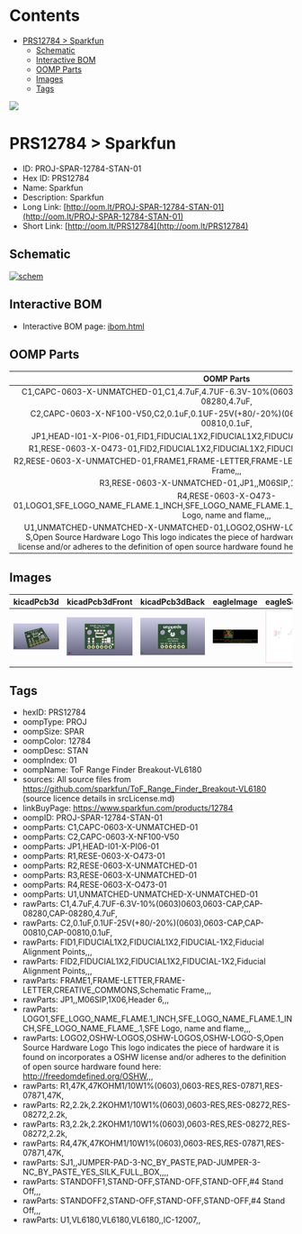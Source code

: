 



Contents
========

* [PRS12784 > Sparkfun](#prs12784--sparkfun)
	* [Schematic](#schematic)
	* [Interactive BOM](#interactive-bom)
	* [OOMP Parts](#oomp-parts)
	* [Images](#images)
	* [Tags](#tags)
  
![][im]
# PRS12784 > Sparkfun

- ID: PROJ-SPAR-12784-STAN-01
- Hex ID: PRS12784
- Name: Sparkfun
- Description: Sparkfun
- Long Link: [http://oom.lt/PROJ-SPAR-12784-STAN-01](http://oom.lt/PROJ-SPAR-12784-STAN-01)
- Short Link: [http://oom.lt/PRS12784](http://oom.lt/PRS12784)

## Schematic
  
[![schem](eagleSchemImage.png)](eagleSchemImage.png)
## Interactive BOM

- Interactive BOM page: [ibom.html](https://htmlpreview.github.io/?https://github.com/oomlout/oomlout_OOMP_projects/blob/main/PROJ-SPAR-12784-STAN-01/kicad/bom/ibom.html)

## OOMP Parts
  

|OOMP Parts|
| :---: |
|C1,CAPC-0603-X-UNMATCHED-01,C1,4.7uF,4.7UF-6.3V-10%(0603)0603,0603-CAP,CAP-08280,CAP-08280,4.7uF,|
|C2,CAPC-0603-X-NF100-V50,C2,0.1uF,0.1UF-25V(+80/-20%)(0603),0603-CAP,CAP-00810,CAP-00810,0.1uF,|
|JP1,HEAD-I01-X-PI06-01,FID1,FIDUCIAL1X2,FIDUCIAL1X2,FIDUCIAL-1X2,Fiducial Alignment Points,,,|
|R1,RESE-0603-X-O473-01,FID2,FIDUCIAL1X2,FIDUCIAL1X2,FIDUCIAL-1X2,Fiducial Alignment Points,,,|
|R2,RESE-0603-X-UNMATCHED-01,FRAME1,FRAME-LETTER,FRAME-LETTER,CREATIVE_COMMONS,Schematic Frame,,,|
|R3,RESE-0603-X-UNMATCHED-01,JP1,,M06SIP,1X06,Header 6,,,|
|R4,RESE-0603-X-O473-01,LOGO1,SFE_LOGO_NAME_FLAME.1_INCH,SFE_LOGO_NAME_FLAME.1_INCH,SFE_LOGO_NAME_FLAME_.1,SFE Logo, name and flame,,,|
|U1,UNMATCHED-UNMATCHED-X-UNMATCHED-01,LOGO2,OSHW-LOGOS,OSHW-LOGOS,OSHW-LOGO-S,Open Source Hardware Logo This logo indicates the piece of hardware it is found on incorporates a OSHW license and/or adheres to the definition of open source hardware found here: http://freedomdefined.org/OSHW,,,|

## Images
  
  

|kicadPcb3d|kicadPcb3dFront|kicadPcb3dBack|eagleImage|eagleSchemImage|
| :---: | :---: | :---: | :---: | :---: |
|[![kicadPcb3d](kicadPcb3d_140.png)](kicadPcb3d.png)|[![kicadPcb3dFront](kicadPcb3dFront_140.png)](kicadPcb3dFront.png)|[![kicadPcb3dBack](kicadPcb3dBack_140.png)](kicadPcb3dBack.png)|[![eagleImage](eagleImage_140.png)](eagleImage.png)|[![eagleSchemImage](eagleSchemImage_140.png)](eagleSchemImage.png)|

## Tags

- hexID: PRS12784
- oompType: PROJ
- oompSize: SPAR
- oompColor: 12784
- oompDesc: STAN
- oompIndex: 01
- oompName: ToF Range Finder Breakout-VL6180
- sources: All source files from https://github.com/sparkfun/ToF_Range_Finder_Breakout-VL6180 (source licence details in srcLicense.md)
- linkBuyPage: https://www.sparkfun.com/products/12784
- oompID: PROJ-SPAR-12784-STAN-01
- oompParts: C1,CAPC-0603-X-UNMATCHED-01
- oompParts: C2,CAPC-0603-X-NF100-V50
- oompParts: JP1,HEAD-I01-X-PI06-01
- oompParts: R1,RESE-0603-X-O473-01
- oompParts: R2,RESE-0603-X-UNMATCHED-01
- oompParts: R3,RESE-0603-X-UNMATCHED-01
- oompParts: R4,RESE-0603-X-O473-01
- oompParts: U1,UNMATCHED-UNMATCHED-X-UNMATCHED-01
- rawParts: C1,4.7uF,4.7UF-6.3V-10%(0603)0603,0603-CAP,CAP-08280,CAP-08280,4.7uF,
- rawParts: C2,0.1uF,0.1UF-25V(+80/-20%)(0603),0603-CAP,CAP-00810,CAP-00810,0.1uF,
- rawParts: FID1,FIDUCIAL1X2,FIDUCIAL1X2,FIDUCIAL-1X2,Fiducial Alignment Points,,,
- rawParts: FID2,FIDUCIAL1X2,FIDUCIAL1X2,FIDUCIAL-1X2,Fiducial Alignment Points,,,
- rawParts: FRAME1,FRAME-LETTER,FRAME-LETTER,CREATIVE_COMMONS,Schematic Frame,,,
- rawParts: JP1,,M06SIP,1X06,Header 6,,,
- rawParts: LOGO1,SFE_LOGO_NAME_FLAME.1_INCH,SFE_LOGO_NAME_FLAME.1_INCH,SFE_LOGO_NAME_FLAME_.1,SFE Logo, name and flame,,,
- rawParts: LOGO2,OSHW-LOGOS,OSHW-LOGOS,OSHW-LOGO-S,Open Source Hardware Logo This logo indicates the piece of hardware it is found on incorporates a OSHW license and/or adheres to the definition of open source hardware found here: http://freedomdefined.org/OSHW,,,
- rawParts: R1,47K,47KOHM1/10W1%(0603),0603-RES,RES-07871,RES-07871,47K,
- rawParts: R2,2.2k,2.2KOHM1/10W1%(0603),0603-RES,RES-08272,RES-08272,2.2k,
- rawParts: R3,2.2k,2.2KOHM1/10W1%(0603),0603-RES,RES-08272,RES-08272,2.2k,
- rawParts: R4,47K,47KOHM1/10W1%(0603),0603-RES,RES-07871,RES-07871,47K,
- rawParts: SJ1,,JUMPER-PAD-3-NC_BY_PASTE,PAD-JUMPER-3-NC_BY_PASTE_YES_SILK_FULL_BOX,,,,
- rawParts: STANDOFF1,STAND-OFF,STAND-OFF,STAND-OFF,#4 Stand Off,,,
- rawParts: STANDOFF2,STAND-OFF,STAND-OFF,STAND-OFF,#4 Stand Off,,,
- rawParts: U1,VL6180,VL6180,VL6180,,IC-12007,,



[im]: kicadPcb3d_450.png

